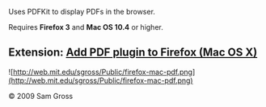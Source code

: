 Uses PDFKit to display PDFs in the browser.

Requires **Firefox 3** and **Mac OS 10.4** or higher.

## Extension: [Add PDF plugin to Firefox (Mac OS X)](http://scripts.mit.edu/~sgross/fx-quartz-pdf-1.1.3.xpi) ##

![http://web.mit.edu/sgross/Public/firefox-mac-pdf.png](http://web.mit.edu/sgross/Public/firefox-mac-pdf.png)





© 2009 Sam Gross
